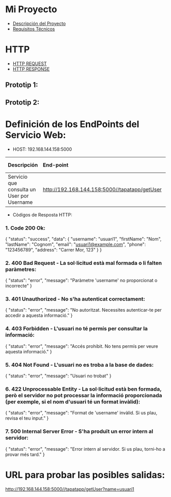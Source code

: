 # Mi Proyecto

- [Descripción del Proyecto](descripcion.md)
- [Requisitos Técnicos](requisitos.md)

# HTTP

- [HTTP REQUEST](HTTPRequest.md)
- [HTTP RESPONSE](HTTPResponse.md)

## Prototip 1:


## Prototip 2:


# Definición de los EndPoints del Servicio Web:
  - HOST: 192.168.144.158:5000

| Descripción  | End-point     | Method     |Tipus de petició|Parametres|
| :---        |  :---        |  :---        |  :---         |  :---     |
| Servicio que consulta un User por Username  | http://192.168.144.158:5000//tapatapp/getUser |GET | application/json |  username |
  
  - Còdigos de Resposta HTTP:
    
### 1. Code 200 Ok:
{
"status": "success",
  "data": {
    "username": "usuari1",
    "firstName": "Nom",
    "lastName": "Cognom",
    "email": "usuari1@example.com",
    "phone": "123456789",
    "address": "Carrer Mor, 123"
    }
}

### 2. 400 Bad Request - La sol·licitud està mal formada o li falten paràmetres:
{
"status": "error",
  "message": "Paràmetre 'username' no proporcionat o incorrecte"
}
### 3. 401 Unauthorized - No s'ha autenticat correctament:
{
  "status": "error",
  "message": "No autoritzat. Necessites autenticar-te per accedir a aquesta informació."
}
### 4. 403 Forbidden - L'usuari no té permís per consultar la informació:
{
  "status": "error",
  "message": "Accés prohibit. No tens permís per veure aquesta informació."
}

### 5. 404 Not Found - L'usuari no es troba a la base de dades:
{
  "status": "error",
  "message": "Usuari no trobat"
}
### 6. 422 Unprocessable Entity - La sol·licitud està ben formada, però el servidor no pot processar la informació proporcionada (per exemple, si el nom d'usuari té un format invàlid):
{
  "status": "error",
  "message": "Format de 'username' invàlid. 
  Si us plau, revisa el teu input."
}

### 7. 500 Internal Server Error - S'ha produït un error intern al servidor:
{
  "status": "error",
  "message": "Error intern al servidor. Si us plau, torni-ho a provar més tard."
}
# URL para probar las posibles salidas:
http://192.168.144.158:5000//tapatapp/getUser?name=usuari1
